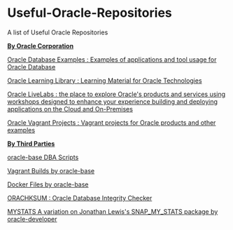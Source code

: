 # Useful-Oracle-Repositories
A list of Useful Oracle Repositories


<p class=MsoNormal><b><u>By Oracle Corporation</u></b></p>

<p class=MsoNormal><a href="https://github.com/oracle-samples/oracle-db-examples" target="_blank">Oracle Database Examples : Examples of applications and tool usage for Oracle Database</a></p>

<p class=MsoNormal><a href="https://github.com/oracle/learning-library" target="_blank">Oracle Learning Library : Learning Material for Oracle Technologies</a></p>

<p class=MsoNormal><a href="https://github.com/oracle-livelabs" target="_blank">Oracle LiveLabs : the place to explore Oracle's products and services using workshops designed to enhance your experience building and deploying applications on the Cloud and On-Premises</a></p>

<p class=MsoNormal><a href="https://github.com/oracle/vagrant-projects" target="_blank">Oracle Vagrant Projects : Vagrant projects for Oracle products and other examples</a></p>


  
<p class=MsoNormal><b><u>By Third Parties</u></b></p>


<p class=MsoNormal><a href="https://github.com/oraclebase/dba" target="_blank">oracle-base DBA Scripts</a></p>

<p class=MsoNormal><a href="https://github.com/oraclebase/vagrant" target="_blank">Vagrant Builds by oracle-base</a></p>

<p class=MsoNormal><a href="https://github.com/oraclebase/dockerfiles" target="_blank">Docker Files by oracle-base</a></p>

<p class=MsoNormal><a href="https://github.com/dbarj/orachksum" target="_blank">ORACHKSUM : Oracle Database Integrity Checker</a></p>

<p class=MsoNormal><a href="https://github.com/oracle-developer/mystats" target="_blank">MYSTATS A variation on Jonathan Lewis's SNAP_MY_STATS package by oracle-developer</a></p>


